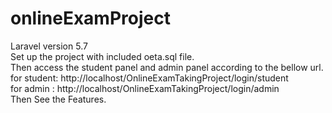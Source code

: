 # onlineExamProject
Laravel version 5.7 <br>
Set up the project with included oeta.sql file.<br>
Then access the student panel and admin panel according to the bellow url.<br>
for student: http://localhost/OnlineExamTakingProject/login/student <br>
for admin  : http://localhost/OnlineExamTakingProject/login/admin <br>
Then See the Features.
